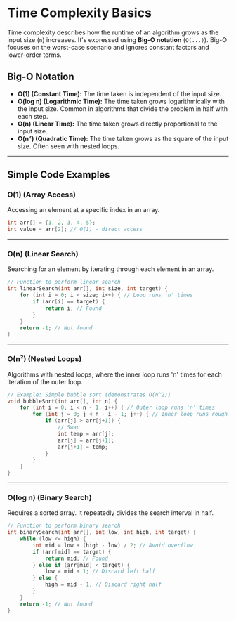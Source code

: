 # Time Complexity Basics

Time complexity describes how the runtime of an algorithm grows as the input size (`n`) increases. It's expressed using **Big-O notation** (`O(...)`). Big-O focuses on the worst-case scenario and ignores constant factors and lower-order terms.

## Big-O Notation

- **O(1) (Constant Time):** The time taken is independent of the input size.
- **O(log n) (Logarithmic Time):** The time taken grows logarithmically with the input size. Common in algorithms that divide the problem in half with each step.
- **O(n) (Linear Time):** The time taken grows directly proportional to the input size.
- **O(n²) (Quadratic Time):** The time taken grows as the square of the input size. Often seen with nested loops.

---

## Simple Code Examples

### O(1) (Array Access)

Accessing an element at a specific index in an array.

```c
int arr[] = {1, 2, 3, 4, 5};
int value = arr[2]; // O(1) - direct access
```

---

### O(n) (Linear Search)

Searching for an element by iterating through each element in an array.

```c
// Function to perform linear search
int linearSearch(int arr[], int size, int target) {
    for (int i = 0; i < size; i++) { // Loop runs 'n' times
        if (arr[i] == target) {
            return i; // Found
        }
    }
    return -1; // Not found
}
```

---

### O(n²) (Nested Loops)

Algorithms with nested loops, where the inner loop runs 'n' times for each iteration of the outer loop.

```c
// Example: Simple bubble sort (demonstrates O(n^2))
void bubbleSort(int arr[], int n) {
    for (int i = 0; i < n - 1; i++) { // Outer loop runs 'n' times
        for (int j = 0; j < n - i - 1; j++) { // Inner loop runs roughly 'n' times
            if (arr[j] > arr[j+1]) {
                // Swap
                int temp = arr[j];
                arr[j] = arr[j+1];
                arr[j+1] = temp;
            }
        }
    }
}
```

---

### O(log n) (Binary Search)

Requires a sorted array. It repeatedly divides the search interval in half.

```c
// Function to perform binary search
int binarySearch(int arr[], int low, int high, int target) {
    while (low <= high) {
        int mid = low + (high - low) / 2; // Avoid overflow
        if (arr[mid] == target) {
            return mid; // Found
        } else if (arr[mid] < target) {
            low = mid + 1; // Discard left half
        } else {
            high = mid - 1; // Discard right half
        }
    }
    return -1; // Not found
}
```